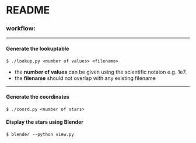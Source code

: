 # README

### workflow:

---

#### Generate the lookuptable


    $ ./lookup.py <number of values> <filename>

- the __number of values__ can be given using the scientific notaion e.g. 1e7.
- the __filename__ should not overlap with any existing filename

---

#### Generate the coordinates


    $ ./coord.py <number of stars>


#### Display the stars using Blender

    $ blender --python view.py
